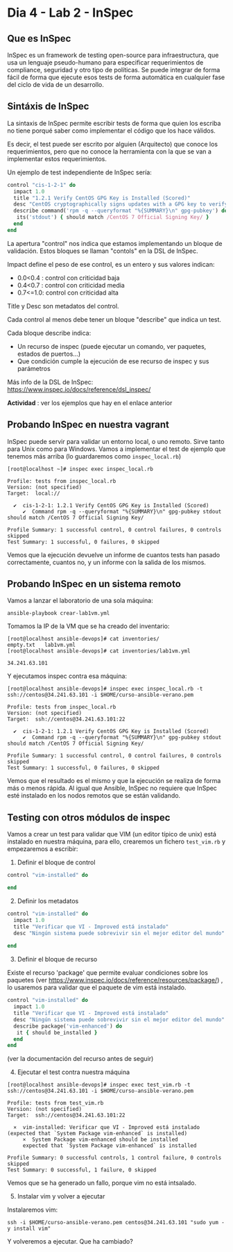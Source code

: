 # Dia 4 - Lab 2 - InSpec

## Que es InSpec

InSpec es un framework de testing open-source para infraestructura, que usa un lenguaje pseudo-humano para especificar 
requerimientos de compliance, seguridad y otro tipo de políticas. Se puede integrar de forma fácil de forma que ejecute
esos tests de forma automática en cualquier fase del ciclo de vida de un desarrollo.

## Sintáxis de InSpec

La sintaxis de InSpec permite escribir tests de forma que quien los escriba no tiene porqué saber como implementar
el código que los hace válidos.

Es decir, el test puede ser escrito por alguien (Arquitecto) que conoce los requerimientos, pero que no 
conoce la herramienta con la que se van a implementar estos requerimientos.

Un ejemplo de test independiente de InSpec sería:

```ruby
control "cis-1-2-1" do                      
  impact 1.0                                
  title "1.2.1 Verify CentOS GPG Key is Installed (Scored)"
  desc "CentOS cryptographically signs updates with a GPG key to verify that they are valid."
  describe command('rpm -q --queryformat "%{SUMMARY}\n" gpg-pubkey') do
   its('stdout') { should match /CentOS 7 Official Signing Key/ }
  end
end
```

La apertura "control" nos indica que estamos implementando un bloque de validación. Estos bloques
se llaman "contols" en la DSL de InSpec.

Impact define el peso de ese control, es un entero y sus valores indican:
- 0.0<0.4 : control con criticidad baja
- 0.4<0.7 : control con criticidad media
- 0.7<=1.0: control con criticidad alta

Title y Desc son metadatos del control. 

Cada control al menos debe tener un bloque "describe" que indica un test.

Cada bloque describe indica:
- Un recurso de inspec (puede ejecutar un comando, ver paquetes, estados de puertos...)
- Que condición cumple la ejecución de ese recurso de inspec y sus parámetros

Más info de la DSL de InSpec: https://www.inspec.io/docs/reference/dsl_inspec/

**Actividad** : ver los ejemplos que hay en el enlace anterior

## Probando InSpec en nuestra vagrant

InSpec puede servir para validar un entorno local, o uno remoto. Sirve tanto para Unix como para Windows.
Vamos a implementar el test de ejemplo que tenemos más arriba (lo guardaremos como ```inspec_local.rb```)


```text
[root@localhost ~]# inspec exec inspec_local.rb 

Profile: tests from inspec_local.rb
Version: (not specified)
Target:  local://

  ✔  cis-1-2-1: 1.2.1 Verify CentOS GPG Key is Installed (Scored)
     ✔  Command rpm -q --queryformat "%{SUMMARY}\n" gpg-pubkey stdout should match /CentOS 7 Official Signing Key/

Profile Summary: 1 successful control, 0 control failures, 0 controls skipped
Test Summary: 1 successful, 0 failures, 0 skipped

```

Vemos que la ejecución devuelve un informe de cuantos tests han pasado correctamente, cuantos no, y un informe con la 
salida de los mismos.

## Probando InSpec en un sistema remoto

Vamos a lanzar el laboratorio de una sola máquina:

```text
ansible-playbook crear-lab1vm.yml
```

Tomamos la IP de la VM que se ha creado del inventario:

```text
[root@localhost ansible-devops]# cat inventories/
empty.txt   lab1vm.yml  
[root@localhost ansible-devops]# cat inventories/lab1vm.yml 

34.241.63.101
```

Y ejecutamos inspec contra esa máquina:

```text
[root@localhost ansible-devops]# inspec exec inspec_local.rb -t ssh://centos@34.241.63.101 -i $HOME/curso-ansible-verano.pem 

Profile: tests from inspec_local.rb
Version: (not specified)
Target:  ssh://centos@34.241.63.101:22

  ✔  cis-1-2-1: 1.2.1 Verify CentOS GPG Key is Installed (Scored)
     ✔  Command rpm -q --queryformat "%{SUMMARY}\n" gpg-pubkey stdout should match /CentOS 7 Official Signing Key/

Profile Summary: 1 successful control, 0 control failures, 0 controls skipped
Test Summary: 1 successful, 0 failures, 0 skipped
```

Vemos que el resultado es el mismo y que la ejecución se realiza de forma más o menos rápida. Al igual que Ansible,
InSpec no requiere que InSpec esté instalado en los nodos remotos que se están validando.

## Testing con otros módulos de inspec

Vamos a crear un test para validar que VIM (un editor típico de unix) está instalado en nuestra máquina, para ello, 
crearemos un fichero ```test_vim.rb``` y empezaremos a escribir:

1. Definir el bloque de control

```ruby
control "vim-installed" do

end
```

2. Definir los metadatos

```ruby
control "vim-installed" do
  impact 1.0                                
  title "Verificar que VI - Improved está instalado"
  desc "Ningún sistema puede sobrevivir sin el mejor editor del mundo"
   
end
```

3. Definir el bloque de recurso

Existe el recurso 'package' que permite evaluar condiciones sobre los paquetes (ver 
https://www.inspec.io/docs/reference/resources/package/) , lo usaremos para validar que el paquete de vim está 
instalado.

```ruby
control "vim-installed" do
  impact 1.0                                
  title "Verificar que VI - Improved está instalado"
  desc "Ningún sistema puede sobrevivir sin el mejor editor del mundo"
  describe package('vim-enhanced') do
   it { should be_installed }
  end
end
```

(ver la documentación del recurso antes de seguir)

4. Ejecutar el test contra nuestra máquina

```
[root@localhost ansible-devops]# inspec exec test_vim.rb -t ssh://centos@34.241.63.101 -i $HOME/curso-ansible-verano.pem 

Profile: tests from test_vim.rb
Version: (not specified)
Target:  ssh://centos@34.241.63.101:22

  ×  vim-installed: Verificar que VI - Improved está instalado (expected that `System Package vim-enhanced` is installed)
     ×  System Package vim-enhanced should be installed
     expected that `System Package vim-enhanced` is installed

Profile Summary: 0 successful controls, 1 control failure, 0 controls skipped
Test Summary: 0 successful, 1 failure, 0 skipped
```

Vemos que se ha generado un fallo, porque vim no está intsalado.

5. Instalar vim y volver a ejecutar

Instalaremos vim:
```text
ssh -i $HOME/curso-ansible-verano.pem centos@34.241.63.101 "sudo yum -y install vim"
```

Y volveremos a ejecutar. Que ha cambiado?


